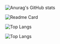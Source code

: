 <!--
**ManhCuongMVC/ManhCuongMVC** is a ✨ _special_ ✨ repository because its `README.md` (this file) appears on your GitHub profile.

Here are some ideas to get you started:

- 🔭 I’m currently working on ...
- 🌱 I’m currently learning ...
- 👯 I’m looking to collaborate on ...
- 🤔 I’m looking for help with ...
- 💬 Ask me about ...
- 📫 How to reach me: ...
- 😄 Pronouns: ...
- ⚡ Fun fact: ...
-->

![Anurag's GitHub stats](https://github-readme-stats.vercel.app/api?username=ManhCuongMVC&show_icons=true&theme=cobalt&rank_icon=github)

![Readme Card](https://github-readme-stats.vercel.app/api/pin/?username=ManhCuongMVC&repo=ApolloServer-Prisma-Supabase&theme=cobalt)

![Top Langs](https://github-readme-stats.vercel.app/api/top-langs/?username=ManhCuongMVC&layout=compact&theme=cobalt)

![Top Langs](https://github-readme-stats.vercel.app/api/top-langs/?username=ManhCuongMVC&layout=donut&theme=cobalt)
